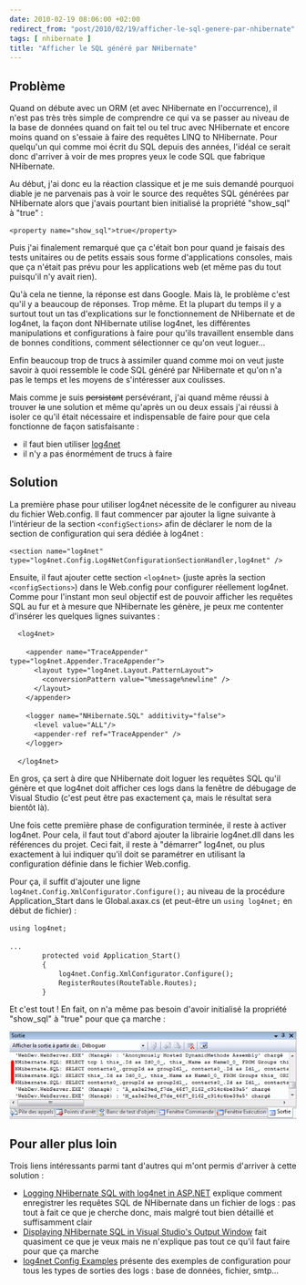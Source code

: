 ```yaml
---
date: 2010-02-19 08:06:00 +02:00
redirect_from: "post/2010/02/19/afficher-le-sql-genere-par-nhibernate"
tags: [ nhibernate ]
title: "Afficher le SQL généré par NHibernate"
---
```


## Problème

Quand on débute avec un ORM (et avec NHibernate en l'occurrence), il n'est
pas très très simple de comprendre ce qui va se passer au niveau de la base de
données quand on fait tel ou tel truc avec NHibernate et encore moins quand on
s'essaie à faire des requêtes LINQ to NHibernate. Pour quelqu'un qui comme moi
écrit du SQL depuis des années, l'idéal ce serait donc d'arriver à voir de mes
propres yeux le code SQL que fabrique NHibernate.

Au début, j'ai donc eu la réaction classique et je me suis demandé pourquoi
diable je ne parvenais pas à voir le source des requêtes SQL générées par
NHibernate alors que j'avais pourtant bien initialisé la propriété "show_sql" à
"true" :

```
<property name="show_sql">true</property>
```

Puis j'ai finalement remarqué que ça c'était bon pour quand je faisais des
tests unitaires ou de petits essais sous forme d'applications consoles, mais
que ça n'était pas prévu pour les applications web (et même pas du tout
puisqu'il n'y avait rien).

Qu'à cela ne tienne, la réponse est dans Google. Mais là, le problème c'est
qu'il y a beaucoup de réponses. Trop même. Et la plupart du temps il y a
surtout tout un tas d'explications sur le fonctionnement de NHibernate et de
log4net, la façon dont NHibernate utilise log4net, les différentes
manipulations et configurations à faire pour qu'ils travaillent ensemble dans
de bonnes conditions, comment sélectionner ce qu'on veut loguer...

Enfin beaucoup trop de trucs à assimiler quand comme moi on veut juste
savoir à quoi ressemble le code SQL généré par NHibernate et qu'on n'a pas le
temps et les moyens de s'intéresser aux coulisses.

Mais comme je suis <s>persistant</s> persévérant, j'ai quand même réussi
à trouver <s>la</s> une solution et même qu'après un ou deux essais j'ai
réussi à isoler ce qu'il était nécessaire et indispensable de faire pour que
cela fonctionne de façon satisfaisante :

* il faut bien utiliser [log4net](http://logging.apache.org/log4net/)
* il n'y a pas énormément de trucs à faire

## Solution

La première phase pour utiliser log4net nécessite de le configurer au niveau
du fichier Web.config. Il faut commencer par ajouter la ligne suivante à
l'intérieur de la section `<configSections>` afin de déclarer
le nom de la section de configuration qui sera dédiée à log4net :

```
<section name="log4net" type="log4net.Config.Log4NetConfigurationSectionHandler,log4net" />
```

Ensuite, il faut ajouter cette section `<log4net>` (juste
après la section `<configSections>`) dans le Web.config pour
configurer réellement log4net. Comme pour l'instant mon seul objectif est de
pouvoir afficher les requêtes SQL au fur et à mesure que NHibernate les génère,
je peux me contenter d'insérer les quelques lignes suivantes :

```
  <log4net>

    <appender name="TraceAppender" type="log4net.Appender.TraceAppender">
      <layout type="log4net.Layout.PatternLayout">
        <conversionPattern value="%message%newline" />
      </layout>
    </appender>

    <logger name="NHibernate.SQL" additivity="false">
      <level value="ALL"/>
      <appender-ref ref="TraceAppender" />
    </logger>

  </log4net>
```

En gros, ça sert à dire que NHibernate doit loguer les requêtes SQL qu'il
génère et que log4net doit afficher ces logs dans la fenêtre de débugage de
Visual Studio (c'est peut être pas exactement ça, mais le résultat sera bientôt
là).

Une fois cette première phase de configuration terminée, il reste à activer
log4net. Pour cela, il faut tout d'abord ajouter la librairie log4net.dll dans
les références du projet. Ceci fait, il reste à "démarrer" log4net, ou plus
exactement à lui indiquer qu'il doit se paramétrer en utilisant la
configuration définie dans le fichier Web.config.

Pour ça, il suffit d'ajouter une ligne
`log4net.Config.XmlConfigurator.Configure();` au niveau de la
procédure Application_Start dans le Global.axax.cs (et peut-être un `using
log4net;` en début de fichier) :

```
using log4net;

...
        protected void Application_Start()
        {
            log4net.Config.XmlConfigurator.Configure();
            RegisterRoutes(RouteTable.Routes);
        }
```

Et c'est tout ! En fait, on n'a même pas besoin d'avoir initialisé la
propriété "show_sql" à "true" pour que ça marche :

![](/public/2010/nhibernate-log4net.png)

## Pour aller plus loin

Trois liens intéressants parmi tant d'autres qui m'ont permis d'arriver à
cette solution :

* [Logging NHibernate SQL with log4net in ASP.NET](http://www.leniel.net/2009/05/logging-nhibernate-sql-log4net-aspnet.html) explique
comment enregistrer les requêtes SQL de NHibernate dans un fichier de
logs : pas tout à fait ce que je cherche donc, mais malgré tout bien
détaillé et suffisamment clair
* [Displaying NHibernate SQL in Visual Studio's Output Window](http://suspendedwithpay.wordpress.com/2009/04/03/displaying-nhibernate-sql-in-visual-studios-output-window/)
fait quasiment ce que je veux mais ne n'explique pas tout ce qu'il faut faire
pour que ça marche
* [log4net Config Examples](http://logging.apache.org/log4net/release/config-examples.html) présente des exemples de
configuration pour tous les types de sorties des logs : base de données,
fichier, smtp...
